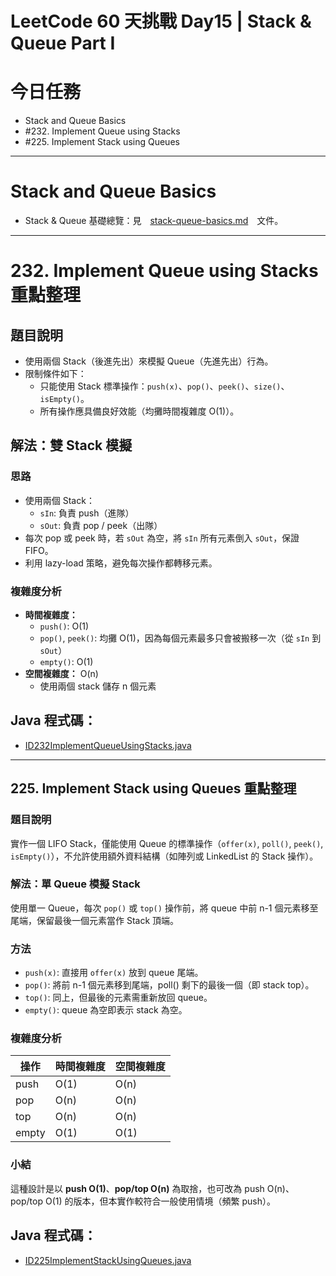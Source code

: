 # LeetCode 60 天挑戰 Day15 | Stack & Queue Part I

# 今日任務

- Stack and Queue Basics 
- #232. Implement Queue using Stacks
- #225. Implement Stack using Queues

---

# Stack and Queue Basics

- Stack & Queue 基礎總覽：見　[stack-queue-basics.md](../topics/stack-queue-basics.md)　文件。

---

# 232. Implement Queue using Stacks 重點整理

## 題目說明

- 使用兩個 Stack（後進先出）來模擬 Queue（先進先出）行為。  
- 限制條件如下：
  - 只能使用 Stack 標準操作：`push(x)`、`pop()`、`peek()`、`size()`、`isEmpty()`。
  - 所有操作應具備良好效能（均攤時間複雜度 O(1)）。

## 解法：雙 Stack 模擬

### 思路
- 使用兩個 Stack：
    - `sIn`: 負責 push（進隊）
    - `sOut`: 負責 pop / peek（出隊）
- 每次 pop 或 peek 時，若 `sOut` 為空，將 `sIn` 所有元素倒入 `sOut`，保證 FIFO。
- 利用 lazy-load 策略，避免每次操作都轉移元素。

### 複雜度分析
- **時間複雜度：**
    - `push()`: O(1)
    - `pop()`, `peek()`: 均攤 O(1)，因為每個元素最多只會被搬移一次（從 `sIn` 到 `sOut`）
    - `empty()`: O(1)
- **空間複雜度：** O(n)
    - 使用兩個 stack 儲存 n 個元素

## Java 程式碼：
- [ID232ImplementQueueUsingStacks.java](../../src/main/java/io/github/monty/leetcode/stackqueue/ID232ImplementQueueUsingStacks.java)

---

## 225. Implement Stack using Queues 重點整理

### 題目說明
實作一個 LIFO Stack，僅能使用 Queue 的標準操作（`offer(x)`, `poll()`, `peek()`, `isEmpty()`），不允許使用額外資料結構（如陣列或 LinkedList 的 Stack 操作）。

### 解法：單 Queue 模擬 Stack
使用單一 Queue，每次 `pop()` 或 `top()` 操作前，將 queue 中前 n-1 個元素移至尾端，保留最後一個元素當作 Stack 頂端。

### 方法
- `push(x)`: 直接用 `offer(x)` 放到 queue 尾端。
- `pop()`: 將前 n-1 個元素移到尾端，poll() 剩下的最後一個（即 stack top）。
- `top()`: 同上，但最後的元素需重新放回 queue。
- `empty()`: queue 為空即表示 stack 為空。

### 複雜度分析
| 操作    | 時間複雜度 | 空間複雜度 |
|-------|-------|-------|
| push  | O(1)  | O(n)  |
| pop   | O(n)  | O(n)  |
| top   | O(n)  | O(n)  |
| empty | O(1)  | O(1)  |

### 小結
這種設計是以 **push O(1)**、**pop/top O(n)** 為取捨，也可改為 push O(n)、pop/top O(1) 的版本，但本實作較符合一般使用情境（頻繁 push）。

## Java 程式碼：
- [ID225ImplementStackUsingQueues.java](../../src/main/java/io/github/monty/leetcode/stackqueue/ID225ImplementStackUsingQueues.java)
